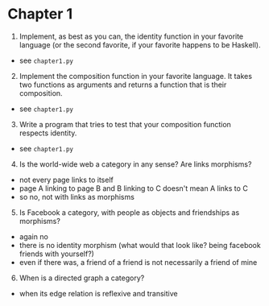 # Chapter 1

1. Implement, as best as you can, the identity function in your favorite language (or the second favorite, if your favorite happens to be Haskell).
* see `chapter1.py`


2. Implement the composition function in your favorite language. It takes two functions as arguments and returns a function that is their composition.
* see `chapter1.py`


3. Write a program that tries to test that your composition function respects identity. 
* see `chapter1.py`


4. Is the world-wide web a category in any sense? Are links morphisms?
* not every page links to itself
* page A linking to page B and B linking to C doesn't mean A links to C 
* so no, not with links as morphisms


5. Is Facebook a category, with people as objects and friendships as morphisms?
* again no
* there is no identity morphism (what would that look like? being facebook friends with yourself?)
* even if there was, a friend of a friend is not necessarily a friend of mine

6. When is a directed graph a category?
* when its edge relation is reflexive and transitive